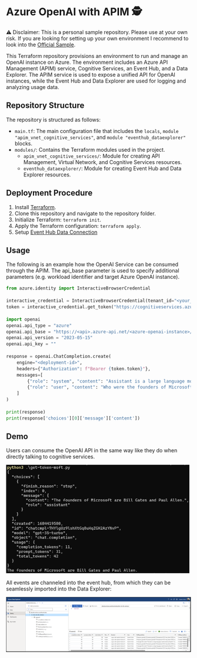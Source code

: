 Azure OpenAI with APIM 🕵️
==================================
⚠️ Disclaimer: This is a personal sample repository. Please use at your own risk. If you are looking for setting up your own environment I recommend to look into the [Official Sample](https://github.com/Azure-Samples/openai-python-enterprise-logging/tree/main/deploy).

This Terraform repository provisions an environment to run and manage an OpenAI instance on Azure. The environment includes an Azure API Management (APIM) service, Cognitive Services, an Event Hub, and a Data Explorer. The APIM service is used to expose a unified API for OpenAI instances, while the Event Hub and Data Explorer are used for logging and analyzing usage data.

Repository Structure
--------------------

The repository is structured as follows:

-   `main.tf`: The main configuration file that includes the `locals`, `module "apim_vnet_cognitive_services"`, and `module "eventhub_dataexplorer"` blocks.
-   `modules/`: Contains the Terraform modules used in the project.
    -   `apim_vnet_cognitive_services/`: Module for creating API Management, Virtual Network, and Cognitive Services resources.
    -   `eventhub_dataexplorer/`: Module for creating Event Hub and Data Explorer resources.


Deployment Procedure
--------------------

1.  Install [Terraform](https://www.terraform.io/downloads.html).
2.  Clone this repository and navigate to the repository folder.
3.  Initialize Terraform: `terraform init`.
4.  Apply the Terraform configuration: `terraform apply`.
5.  Setup [Event Hub Data Connection](https://learn.microsoft.com/en-us/azure/data-explorer/create-event-hubs-connection?tabs=portal%2Cportal-2)


Usage
--------------------
The following is an example how the OpenAI Service can be consumed through the APIM. The api_base parameter is used to specify additional parameters (e.g. workload identifier and target Azure OpenAI instance). 

```python
from azure.identity import InteractiveBrowserCredential

interactive_credential = InteractiveBrowserCredential(tenant_id="<your_tenant>") 
token = interactive_credential.get_token("https://cognitiveservices.azure.com/.default email openid profile")

import openai
openai.api_type = "azure"
openai.api_base = "https://<api>.azure-api.net/<azure-openai-instance>/<workload-identifier>"
openai.api_version = "2023-05-15" 
openai.api_key = ""

response = openai.ChatCompletion.create(
    engine="<deployment-id>",
    headers={"Authorization": f"Bearer {token.token}"},
    messages=[
        {"role": "system", "content": "Assistant is a large language model trained by OpenAI."},
        {"role": "user", "content": "Who were the founders of Microsoft?"}
    ]
)

print(response)
print(response['choices'][0]['message']['content'])
```

Demo
--------------------
Users can consume the OpenAI API in the same way like they do when directly talking to cognitive services.

<img src="https://raw.githubusercontent.com/aymenfurter/terraform-apim-openai-example/main/assets/sample-run.png" width="500"/>



All events are channeled into the event hub, from which they can be seamlessly imported into the Data Explorer:

<img src="https://raw.githubusercontent.com/aymenfurter/terraform-apim-openai-example/main/assets/preview.png"/>

